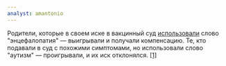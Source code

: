 ```yaml
---
analyst: amantonio
---
```


Родители, которые в своем иске в вакцинный суд [использовали](https://www.cbsnews.com/news/vaccines-autism-and-brain-damage-whats-in-a-name) слово "энцефалопатия" — выигрывали и получали компенсацию. Те, кто подавали в суд с похожими симптомами, но использовали слово "аутизм" — проигрывали, и их иск отклонялся. [[1]](https://www.facebook.com/VaXismNEWS/videos/1122467881229583)
